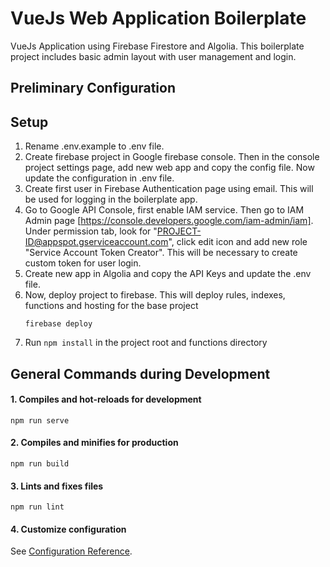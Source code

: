 # VueJs Web Application Boilerplate
VueJs Application using Firebase Firestore and Algolia. This boilerplate project includes basic admin layout with user management and login.

## Preliminary Configuration
## Setup
1. Rename .env.example to .env file.
1. Create firebase project in Google firebase console. Then in the console project settings page, add new web app and copy the config file. Now update the configuration in .env file.
1. Create first user in Firebase Authentication page using email. This will be used for logging in the boilerplate app. 
1. Go to Google API Console, first enable IAM service. Then go to IAM Admin page [https://console.developers.google.com/iam-admin/iam]. Under permission tab, look for "PROJECT-ID@appspot.gserviceaccount.com", click edit icon and add new role "Service Account Token Creator". This will be necessary to create custom token for user login.
1. Create new app in Algolia and copy the API Keys and update the .env file.
1. Now, deploy project to firebase. This will deploy rules, indexes, functions and hosting for the base project
    ```
    firebase deploy
    ```
1. Run `npm install` in the project root and functions directory

## General Commands during Development

#### 1. Compiles and hot-reloads for development
```
npm run serve
```

#### 2. Compiles and minifies for production
```
npm run build
```

#### 3. Lints and fixes files
```
npm run lint
```

#### 4. Customize configuration
See [Configuration Reference](https://cli.vuejs.org/config/).
